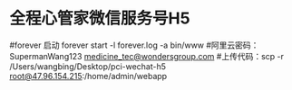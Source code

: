 # 全程心管家微信服务号H5
#forever 启动  forever start -l forever.log -a bin/www
#阿里云密码：SupermanWang123
medicine_tec@wondersgroup.com
#上传代码：scp -r /Users/wangbing/Desktop/pci-wechat-h5 root@47.96.154.215:/home/admin/webapp
